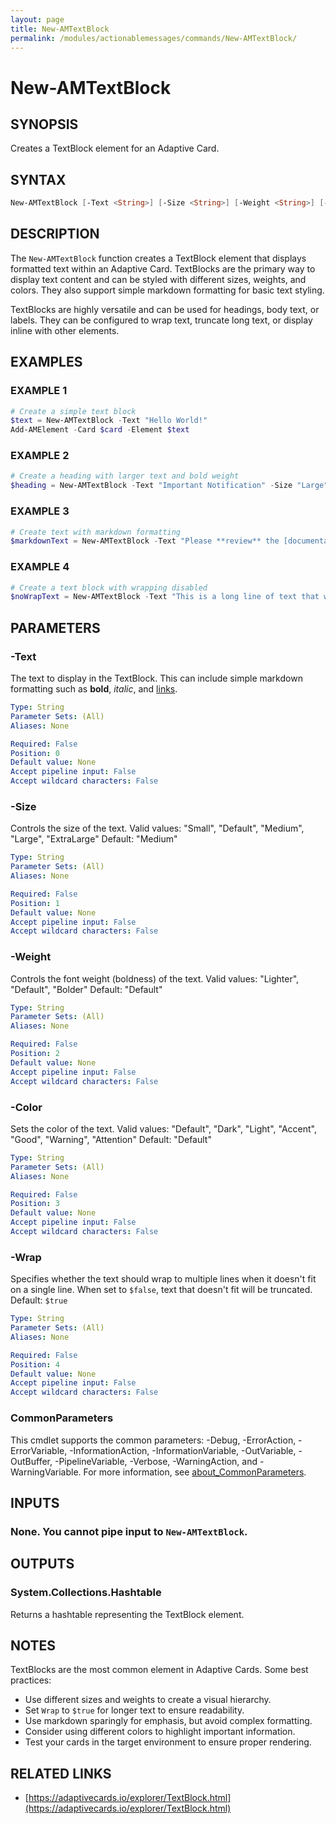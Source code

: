 ```yaml
---
layout: page
title: New-AMTextBlock
permalink: /modules/actionablemessages/commands/New-AMTextBlock/
---
```


# New-AMTextBlock

## SYNOPSIS
Creates a TextBlock element for an Adaptive Card.

## SYNTAX

```powershell
New-AMTextBlock [-Text <String>] [-Size <String>] [-Weight <String>] [-Color <String>] [-Wrap <String>] [<CommonParameters>]
```

## DESCRIPTION
The `New-AMTextBlock` function creates a TextBlock element that displays formatted text within an Adaptive Card.
TextBlocks are the primary way to display text content and can be styled with different sizes, weights, and colors.
They also support simple markdown formatting for basic text styling.

TextBlocks are highly versatile and can be used for headings, body text, or labels. They can be configured
to wrap text, truncate long text, or display inline with other elements.

## EXAMPLES

### EXAMPLE 1
```powershell
# Create a simple text block
$text = New-AMTextBlock -Text "Hello World!"
Add-AMElement -Card $card -Element $text
```


### EXAMPLE 2
```powershell
# Create a heading with larger text and bold weight
$heading = New-AMTextBlock -Text "Important Notification" -Size "Large" -Weight "Bolder" -Color "Accent"
```


### EXAMPLE 3
```powershell
# Create text with markdown formatting
$markdownText = New-AMTextBlock -Text "Please **review** the [documentation](https://docs.example.com) before continuing."
```


### EXAMPLE 4
```powershell
# Create a text block with wrapping disabled
$noWrapText = New-AMTextBlock -Text "This is a long line of text that will be truncated if it doesn't fit." -Wrap $false
```

## PARAMETERS

### -Text
The text to display in the TextBlock. This can include simple markdown formatting
such as **bold**, *italic*, and [links](https://example.com).

```yaml
Type: String
Parameter Sets: (All)
Aliases: None

Required: False
Position: 0
Default value: None
Accept pipeline input: False
Accept wildcard characters: False
```

### -Size
Controls the size of the text.
Valid values: "Small", "Default", "Medium", "Large", "ExtraLarge"
Default: "Medium"

```yaml
Type: String
Parameter Sets: (All)
Aliases: None

Required: False
Position: 1
Default value: None
Accept pipeline input: False
Accept wildcard characters: False
```

### -Weight
Controls the font weight (boldness) of the text.
Valid values: "Lighter", "Default", "Bolder"
Default: "Default"

```yaml
Type: String
Parameter Sets: (All)
Aliases: None

Required: False
Position: 2
Default value: None
Accept pipeline input: False
Accept wildcard characters: False
```

### -Color
Sets the color of the text.
Valid values: "Default", "Dark", "Light", "Accent", "Good", "Warning", "Attention"
Default: "Default"

```yaml
Type: String
Parameter Sets: (All)
Aliases: None

Required: False
Position: 3
Default value: None
Accept pipeline input: False
Accept wildcard characters: False
```

### -Wrap
Specifies whether the text should wrap to multiple lines when it doesn't fit on a single line.
When set to `$false`, text that doesn't fit will be truncated.
Default: `$true`

```yaml
Type: String
Parameter Sets: (All)
Aliases: None

Required: False
Position: 4
Default value: None
Accept pipeline input: False
Accept wildcard characters: False
```

### CommonParameters
This cmdlet supports the common parameters: -Debug, -ErrorAction, -ErrorVariable, -InformationAction, -InformationVariable, -OutVariable, -OutBuffer, -PipelineVariable, -Verbose, -WarningAction, and -WarningVariable. For more information, see [about_CommonParameters](https://learn.microsoft.com/en-us/powershell/module/microsoft.powershell.core/about/about_commonparameters).

## INPUTS
### None. You cannot pipe input to `New-AMTextBlock`.

## OUTPUTS
### System.Collections.Hashtable
Returns a hashtable representing the TextBlock element.

## NOTES
TextBlocks are the most common element in Adaptive Cards. Some best practices:
- Use different sizes and weights to create a visual hierarchy.
- Set `Wrap` to `$true` for longer text to ensure readability.
- Use markdown sparingly for emphasis, but avoid complex formatting.
- Consider using different colors to highlight important information.
- Test your cards in the target environment to ensure proper rendering.

## RELATED LINKS
- [https://adaptivecards.io/explorer/TextBlock.html](https://adaptivecards.io/explorer/TextBlock.html)
